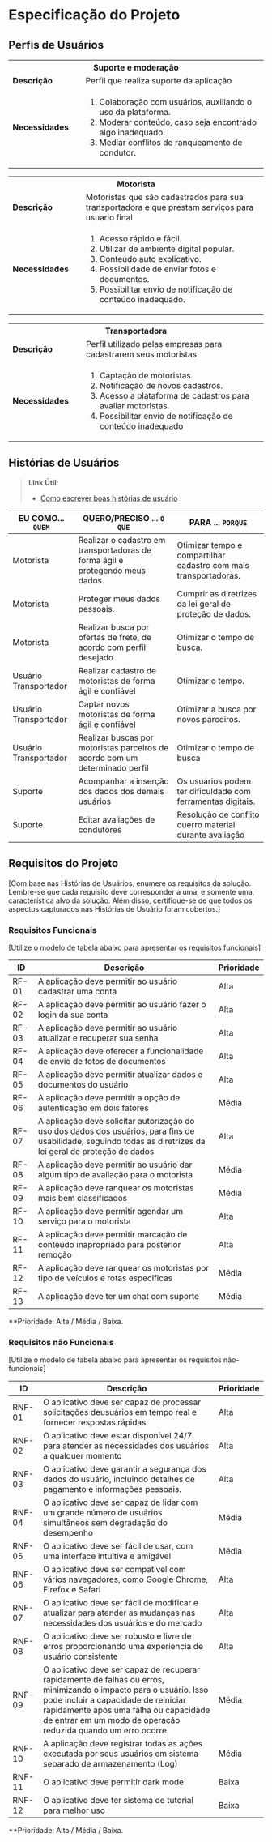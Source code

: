 # Especificação do Projeto

## Perfis de Usuários


<table>
    <tbody>
        <tr align=center>
            <th colspan="2">Suporte e moderação</th>
        </tr>
        <tr>
            <td width="150px"><b>Descrição</b></td>
            <td width="600px">Perfil que realiza suporte da aplicação</td>
        </tr>
        <tr>
            <td><b>Necessidades</b></td>
            <td>
                <ol>
                    <li>Colaboração com usuários, auxiliando o uso da plataforma.</li>
                    <li> Moderar conteúdo, caso seja encontrado algo inadequado.</li>
                    <li>Mediar conflitos de ranqueamento de condutor.</li>
                </ol>
            </td>
        </tr>
    </tbody>
</table>


<table>
   <tbody>
      <tr align=center>
         <th colspan="2">Motorista </th>
      </tr>
      <tr>
         <td width="150px"><b>Descrição</b></td>
         <td width="600px">Motoristas que são cadastrados para sua transportadora e que prestam serviços para usuario final</td>
      </tr>
      <tr>
         <td><b>Necessidades</b></td>
         <td>
            <ol>
               <li>Acesso rápido e fácil.</li>
               <li> Utilizar de ambiente digital popular. </li>
               <li>Conteúdo auto explicativo.</li>
               <li>Possibilidade de enviar fotos e documentos.</li>
               <li>Possibilitar envio de notificação de conteúdo  inadequado.</li>
            </ol>
         </td>
      </tr>
   </tbody>
</table>

<table>
   <tbody>
      <tr align=center>
         <th colspan="2">Transportadora  </th>
      </tr>
      <tr>
         <td width="150px"><b>Descrição</b></td>
         <td width="600px">Perfil utilizado pelas empresas para cadastrarem seus motoristas</td>
      </tr>
      <tr>
         <td><b>Necessidades</b></td>
         <td>
            <ol>
               <li>Captação de motoristas.</li>
               <li>  Notificação de novos cadastros. </li>
               <li>Acesso a plataforma de cadastros para avaliar motoristas.</li>
               <li> Possibilitar envio de notificação de conteúdo inadequado</li>
            </ol>
         </td>
      </tr>
   </tbody>
</table>

## Histórias de Usuários


> **Link Útil**:
> - [Como escrever boas histórias de usuário](https://medium.com/vertice/como-escrever-boas-users-stories-hist%C3%B3rias-de-usu%C3%A1rios-b29c75043fac)


|EU COMO... `QUEM`   | QUERO/PRECISO ... `O QUE` |PARA ... `PORQUE`                 |
|--------------------|---------------------------|----------------------------------|
| Motorista| Realizar o cadastro em transportadoras de forma ágil e protegendo meus dados.| Otimizar tempo e compartilhar cadastro com mais transportadoras.                             |
| Motorista| Proteger meus dados pessoais.| Cumprir as diretrizes da lei geral de proteção de dados.|
| Motorista| Realizar busca por ofertas de frete, de acordo com perfil  desejado | Otimizar o tempo de busca.|
| Usuário Transportador| Realizar cadastro de motoristas de forma ágil e confiável | Otimizar o tempo.
| Usuário Transportador| Captar novos motoristas de forma ágil e confiável | Otimizar a busca por novos parceiros.
| Usuário Transportador| Realizar buscas por motoristas parceiros de acordo com um determinado perfil | Otimizar o tempo de busca
| Suporte | Acompanhar a inserção dos dados dos demais usuários | Os usuários podem ter dificuldade com ferramentas digitais. |
| Suporte | Editar avaliações de condutores | Resolução de conflito ouerro material durante avaliação
 


## Requisitos do Projeto

[Com base nas Histórias de Usuários, enumere os requisitos da solução. Lembre-se que cada requisito deve corresponder a uma, e somente uma, característica alvo da solução. Além disso, certifique-se de que todos os aspectos capturados nas Histórias de Usuário foram cobertos.]

### Requisitos Funcionais

[Utilize o modelo de tabela abaixo para apresentar os requisitos funcionais]

|ID    | Descrição                | Prioridade |
|-------|---------------------------------|----|
| RF-01 |  A aplicação deve permitir ao usuário cadastrar uma conta                     | Alta   | 
| RF-02 |  A aplicação deve permitir ao usuário fazer o login da sua conta                    | Alta   |
| RF-03 |  A aplicação deve permitir ao usuário atualizar e recuperar sua senha                    | Alta   |
| RF-04 |  A aplicação deve oferecer a funcionalidade de envio de fotos de documentos                    | Alta   |
| RF-05 |  A aplicação deve permitir atualizar dados e documentos do usuário                    | Alta   |
| RF-06 |  A aplicação deve permitir a opção de autenticação em dois fatores                   | Média   |
| RF-07 |  A aplicação deve solicitar autorização do uso dos dados dos usuários, para fins de usabilidade, seguindo todas as diretrizes da lei geral de proteção de dados                    | Alta   |
| RF-08 |  A aplicação deve permitir ao usuário dar algum tipo de avaliação para o  motorista                    | Média   |
| RF-09 |  A aplicação deve ranquear os motoristas mais bem classificados    | Média   |
| RF-10 |  A aplicação deve permitir agendar um serviço para o motorista     | Alta   |
| RF-11 |  A aplicação deve permitir marcação de conteúdo inapropriado para posterior remoção                    | Alta   |
| RF-12 |  A aplicação deve ranquear os motoristas por tipo de veículos e rotas especificas                    | Média   |
| RF-13 |  A aplicação deve ter um chat com suporte                    | Média   |

**Prioridade: Alta / Média / Baixa. 

### Requisitos não Funcionais

[Utilize o modelo de tabela abaixo para apresentar os requisitos não-funcionais]

|ID      | Descrição               |Prioridade |
|--------|-------------------------|----|
| RNF-01 |  O aplicativo deve ser capaz de processar solicitações deusuários em tempo real e fornecer respostas rápidas                    | Alta   | 
| RNF-02 |  O aplicativo deve estar disponível 24/7 para atender as necessidades dos usuários a qualquer momento                    | Alta   | 
| RNF-03 |  O aplicativo deve garantir a segurança dos dados do usuário, incluindo detalhes de pagamento e informações pessoais.                    | Alta   |
| RNF-04 |  O aplicativo deve ser capaz de lidar com um grande número de usuários simultâneos sem degradação do desempenho                    | Média   |
| RNF-05 |  O aplicativo deve ser fácil de usar, com uma interface intuitiva e amigável   | Média   |
| RNF-06 |  O aplicativo deve ser compatível com vários navegadores, como Google Chrome, Firefox e Safari  | Alta   |
| RNF-07 |  O aplicativo deve ser fácil de modificar e atualizar para atender as mudanças nas necessidades dos usuários e do mercado | Alta   |
| RNF-08 |  O aplicativo deve ser robusto e livre de erros proporcionando uma experiencia de usuário consistente   | Alta   |
| RNF-09 |  O aplicativo deve ser capaz de recuperar rapidamente de falhas ou erros, minimizando o impacto para o usuário. Isso pode incluir a capacidade de reiniciar rapidamente após uma falha ou capacidade de entrar em um modo de operação reduzida quando um erro ocorre   | Média   |
| RNF-10 |  A aplicação deve registrar todas as ações executada por seus usuários em sistema separado de armazenamento (Log)  | Média   |
| RNF-11 |  O aplicativo deve permitir dark mode                  | Baixa   |
| RNF-12 |  O aplicativo deve ter sistema de tutorial para melhor uso                    | Baixa   |


**Prioridade: Alta / Média / Baixa. 

